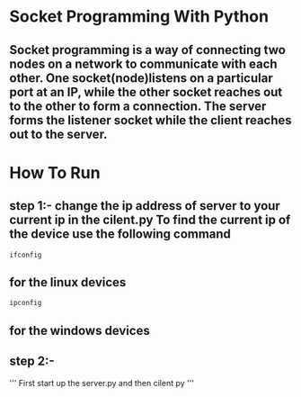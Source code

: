 # Socket Programming With Python
 
## Socket programming is a way of connecting two nodes on a network to communicate with each other. One socket(node)listens on a particular port at an IP, while the other socket reaches out to the other to form a connection. The server forms the listener socket while the client reaches out to the server.

# How To Run 
## step 1:- change the ip address of server to your current ip in the cilent.py To find the current ip of the device use the following command

    ifconfig

## for the linux devices 
    ipconfig
## for the windows devices

## step 2:-
''' First start up the server.py and then cilent py ''' 




